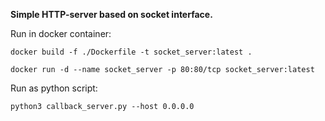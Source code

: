 **Simple HTTP-server based on socket interface.**

Run in docker container:

```shell
docker build -f ./Dockerfile -t socket_server:latest .
```

```shell
docker run -d --name socket_server -p 80:80/tcp socket_server:latest
```

Run as python script:

```shell
python3 callback_server.py --host 0.0.0.0
```